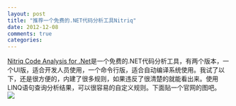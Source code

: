 ```yaml
---
layout: post
title: "推荐一个免费的.NET代码分析工具Nitriq"
date: 2012-12-08
comments: true
categories: 
---
```

<blockquote></blockquote><a href="http://www.nitriq.com/">Nitriq Code Analysis for .Net</a>是一个免费的.NET代码分析工具，有两个版本，一个UI版，适合开发人员使用，一个命令行版，适合自动编译系统使用。我试了以下，还是很方便的，内建了很多规则，如果违反了很清楚的就能看出来。使用LINQ语句查询分析结果，可以很容易的自定义规则。下面贴一个官网的图吧。<br /><img style="max-width: 800px;" src="http://www.nitriq.com/content/images/largeScreenShot.png" /><br /><blockquote></blockquote>